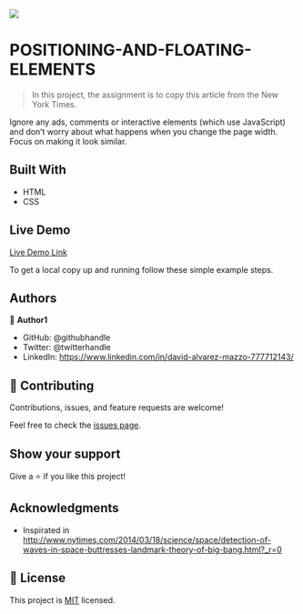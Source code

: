 ![](https://img.shields.io/badge/Microverse-blueviolet)

# POSITIONING-AND-FLOATING-ELEMENTS

> In this project, the assignment is to copy this article from the New York Times.

Ignore any ads, comments or interactive elements (which use JavaScript) and don’t worry about what happens when you change the page width. Focus on making it look similar.

## Built With

- HTML
- CSS

## Live Demo

[Live Demo Link](https://petumazo.github.io/POSITIONING-AND-FLOATING-ELEMENTS/)


To get a local copy up and running follow these simple example steps.

## Authors

👤 **Author1**

- GitHub: @githubhandle
- Twitter: @twitterhandle
- LinkedIn: https://www.linkedin.com/in/david-alvarez-mazzo-777712143/

## 🤝 Contributing

Contributions, issues, and feature requests are welcome!

Feel free to check the [issues page](issues/).

## Show your support

Give a ⭐️ if you like this project!

## Acknowledgments

- Inspirated in http://www.nytimes.com/2014/03/18/science/space/detection-of-waves-in-space-buttresses-landmark-theory-of-big-bang.html?_r=0

## 📝 License

This project is [MIT](lic.url) licensed.
